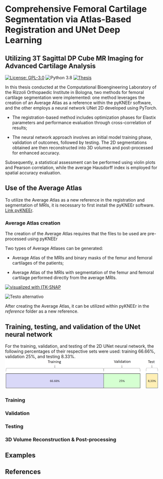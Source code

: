 # Comprehensive Femoral Cartilage Segmentation via Atlas-Based Registration and UNet Deep Learning
## Utilizing 3T Sagittal DP Cube MR Imaging for Advanced Cartilage Analysis
[![License: GPL-3.0](https://img.shields.io/badge/license-GPL--3.0-blue.svg)](https://opensource.org/licenses/GPL-3.0)
![Python 3.8](https://img.shields.io/badge/python-3.8-blue)
[![Thesis](https://img.shields.io/badge/thesis-link-<COLOR>.svg)](https://hdl.handle.net/20.500.12608/62076)

In this thesis conducted at the Computational Bioengineering Laboratory of the Rizzoli Orthopaedic Institute in Bologna, two methods for femoral cartilage segmentation were implemented: one method leverages the creation of an Average Atlas as a reference within the pyKNEEr software, and the other employs a neural network UNet 2D developed using PyTorch.

- The registration-based method includes optimization phases for Elastix parameters and performance evaluation through cross-correlation of results; 

- The neural network approach involves an initial model training phase, validation of outcomes, followed by testing. The 2D segmentations obtained are then reconstructed into 3D volumes and post-processed for enhanced accuracy.

Subsequently, a statistical assessment can be performed using violin plots and Pearson correlation, while the average Hausdorff index is employed for spatial accuracy evaluation.

## Use of the Average Atlas
To utilize the Average Atlas as a new reference in the registration and segmentation of MRIs, it is necessary to first install the pyKNEEr software. [Link pyKNEEr](https://sbonaretti.github.io/pyKNEEr/).

### Average Atlas creation 

The creation of the Average Atlas requires that the files to be used are pre-processed using pyKNEEr

Two types of Average Atlases can be generated:

- Average Atlas of the MRIs and binary masks of the femur and femoral cartilages of the patients;

- Average Atlas of the MRIs with segmentation of the femur and femoral cartilage performed directly from the average MRIs.

[![visualized with ITK-SNAP](https://img.shields.io/badge/visualized%20with-ITK--SNAP-c80000?style=flat)](http://www.itksnap.org)

![Testo alternativo](images/AverageAtlas.gif)

After creating the Average Atlas, it can be utilized within pyKNEEr in the *reference* folder as a new reference.

## Training, testing, and validation of the UNet neural network
For the training, validation, and testing of the 2D UNet neural network, the following percentages of their respective sets were used: training 66.66%, validation 25%, and testing 8.33%.
<br>
![Testo alternativo](images/dataset%20distribution.png)

### Training

### Validation

### Testing

### 3D Volume Reconstruction & Post-processing

## Examples

## References









